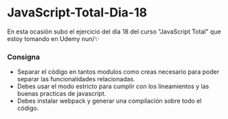 # JavaScript-Total-Dia-18
En esta ocasión subo el ejercicio del día 18 del curso "JavaScript Total" que estoy tomando en Udemy nun/✨

### Consigna
* Separar el código en tantos modulos como creas necesario para poder separar las funcionalidades relacionadas.
* Debes usar el modo estricto para cumplir con los lineamientos y las buenas practicas de javascript.
* Debes instalar webpack y generar una compilación sobre todo el código.
